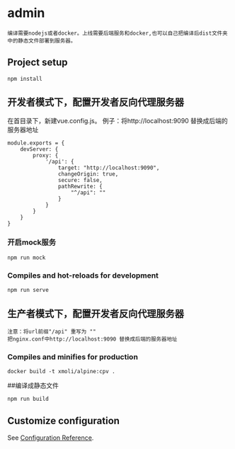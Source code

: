 # admin
    编译需要nodejs或者docker。上线需要后端服务和docker,也可以自己把编译后dist文件夹中的静态文件部署到服务器。

## Project setup
```
npm install
```

## 开发者模式下，配置开发者反向代理服务器

在首目录下，新建vue.config.js。
例子：将http://localhost:9090 替换成后端的服务器地址
```
module.exports = {
    devServer: {
        proxy: {
            '/api': {
                target: "http://localhost:9090",
                changeOrigin: true,
                secure: false,
                pathRewrite: {
                    "^/api": ""
                }
            }
        }
    }
}
```
### 开启mock服务
``` 
npm run mock
```
### Compiles and hot-reloads for development
```
npm run serve
```

## 生产者模式下，配置开发者反向代理服务器
    注意：将url前缀"/api" 重写为 ""
    把nginx.conf中http://localhost:9090 替换成后端的服务器地址

### Compiles and minifies for production
```
docker build -t xmoli/alpine:cpv .
```
##编译成静态文件
```
npm run build
```
## Customize configuration
See [Configuration Reference](https://cli.vuejs.org/config/).
